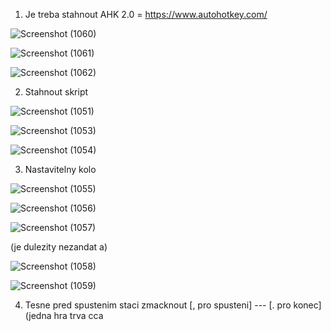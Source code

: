 1. Je treba stahnout AHK 2.0 = https://www.autohotkey.com/

![Screenshot (1060)](https://github.com/user-attachments/assets/55c58e59-7d51-4e1b-8c4a-ce8b93782d87)


![Screenshot (1061)](https://github.com/user-attachments/assets/599abd1a-94a8-4514-9259-4e4116759917)


![Screenshot (1062)](https://github.com/user-attachments/assets/57f2da8d-d1ff-43fd-b551-defa371254be)


2. Stahnout skript


![Screenshot (1051)](https://github.com/user-attachments/assets/b5f6e976-30d8-430f-8e1c-97169c8baf01)


![Screenshot (1053)](https://github.com/user-attachments/assets/cd20b8e0-fcd8-4702-b28e-299c2b207342)


![Screenshot (1054)](https://github.com/user-attachments/assets/954a3605-ea4f-491d-bb5f-d8d214b4295a)


3. Nastavitelny kolo

   
![Screenshot (1055)](https://github.com/user-attachments/assets/97efe716-074b-4aa8-be3f-7225254af804)


![Screenshot (1056)](https://github.com/user-attachments/assets/aac01c77-7252-4398-9a9a-d5ad31b81075)


![Screenshot (1057)](https://github.com/user-attachments/assets/44b31123-7a19-47fc-aec7-e928579252df)

(je dulezity nezandat a)


![Screenshot (1058)](https://github.com/user-attachments/assets/f6479f9c-0f47-47cb-a8b1-b7da473d26c4)


![Screenshot (1059)](https://github.com/user-attachments/assets/fd7d0e97-8fc3-4da3-a0e2-4ad6e5883208)


4. Tesne pred spustenim staci zmacknout [, pro spusteni] --- [. pro konec]
(jedna hra trva cca

